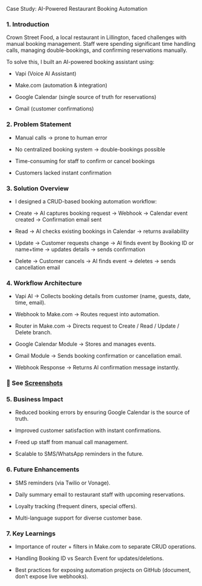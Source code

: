 Case Study: AI-Powered Restaurant Booking Automation
### 1. Introduction

Crown Street Food, a local restaurant in Lillington, faced challenges with manual booking management. Staff were spending significant time handling calls, managing double-bookings, and confirming reservations manually.

To solve this, I built an AI-powered booking assistant using:

- Vapi (Voice AI Assistant)

- Make.com (automation & integration)

- Google Calendar (single source of truth for reservations)

- Gmail (customer confirmations)

### 2. Problem Statement

- Manual calls → prone to human error

- No centralized booking system → double-bookings possible

- Time-consuming for staff to confirm or cancel bookings

- Customers lacked instant confirmation

### 3. Solution Overview

- I designed a CRUD-based booking automation workflow:

* Create → AI captures booking request → Webhook → Calendar event created → Confirmation email sent

* Read → AI checks existing bookings in Calendar → returns availability

* Update → Customer requests change → AI finds event by Booking ID or name+time → updates details → sends confirmation

* Delete → Customer cancels → AI finds event → deletes → sends cancellation email

### 4. Workflow Architecture

* Vapi AI → Collects booking details from customer (name, guests, date, time, email).

* Webhook to Make.com → Routes request into automation.

* Router in Make.com → Directs request to Create / Read / Update / Delete branch.

* Google Calendar Module → Stores and manages events.

* Gmail Module → Sends booking confirmation or cancellation email.

* Webhook Response → Returns AI confirmation message instantly.



### 📌 See [Screenshots](./Screenshots/workflow_overview.png)


### 5. Business Impact

- Reduced booking errors by ensuring Google Calendar is the source of truth.

- Improved customer satisfaction with instant confirmations.

- Freed up staff from manual call management.

- Scalable to SMS/WhatsApp reminders in the future.

### 6. Future Enhancements

- SMS reminders (via Twilio or Vonage).

- Daily summary email to restaurant staff with upcoming reservations.

- Loyalty tracking (frequent diners, special offers).

- Multi-language support for diverse customer base.

### 7. Key Learnings

- Importance of router + filters in Make.com to separate CRUD operations.

- Handling Booking ID vs Search Event for updates/deletions.

- Best practices for exposing automation projects on GitHub (document, don’t expose live webhooks).
